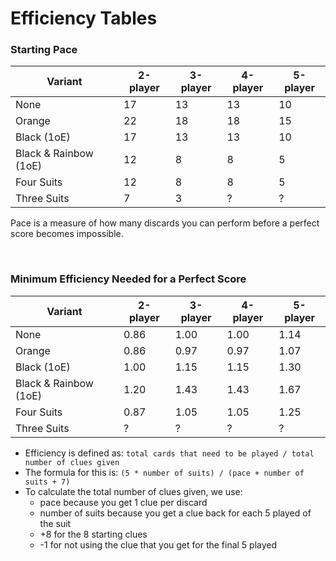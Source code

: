 # Efficiency Tables

### Starting Pace

| Variant               | 2-player | 3-player | 4-player | 5-player |
| --------------------- | -------- | -------- | -------- | -------- |
| None                  | 17       | 13       | 13       | 10       |
| Orange                | 22       | 18       | 18       | 15       |
| Black (1oE)           | 17       | 13       | 13       | 10       |
| Black & Rainbow (1oE) | 12       | 8        | 8        | 5        |
| Four Suits            | 12       | 8        | 8        | 5        |
| Three Suits           | 7        | 3        | ?        | ?        |

Pace is a measure of how many discards you can perform before a perfect score becomes impossible.

<br />

### Minimum Efficiency Needed for a Perfect Score

| Variant               | 2-player | 3-player | 4-player | 5-player |
| --------------------- | -------- | -------- | -------- | -------- |
| None                  | 0.86     | 1.00     | 1.00     | 1.14     |
| Orange                | 0.86     | 0.97     | 0.97     | 1.07     |
| Black (1oE)           | 1.00     | 1.15     | 1.15     | 1.30     |
| Black & Rainbow (1oE) | 1.20     | 1.43     | 1.43     | 1.67     |
| Four Suits            | 0.87     | 1.05     | 1.05     | 1.25     |
| Three Suits           | ?        | ?        | ?        | ?        |

* Efficiency is defined as: `total cards that need to be played / total number of clues given`
* The formula for this is: `(5 * number of suits) / (pace + number of suits + 7)`
* To calculate the total number of clues given, we use:
  * pace because you get 1 clue per discard
  * number of suits because you get a clue back for each 5 played of the suit
  * +8 for the 8 starting clues
  * -1 for not using the clue that you get for the final 5 played
